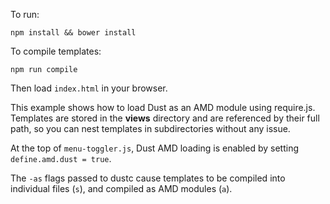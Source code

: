 To run:

    npm install && bower install

To compile templates:

    npm run compile

Then load `index.html` in your browser.

This example shows how to load Dust as an AMD module using require.js. Templates are stored in the **views** directory and are referenced by their full path, so you can nest templates in subdirectories without any issue.

At the top of `menu-toggler.js`, Dust AMD loading is enabled by setting `define.amd.dust = true`.

The `-as` flags passed to dustc cause templates to be compiled into individual files (`s`), and compiled as AMD modules (`a`).
